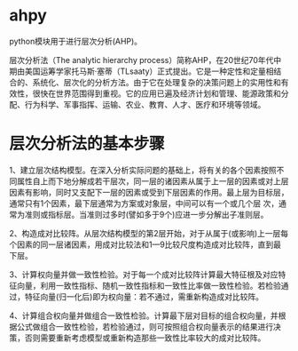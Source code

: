 # ahpy
python模块用于进行层次分析(AHP)。

层次分析法（The analytic hierarchy process）简称AHP，在20世纪70年代中期由美国运筹学家托马斯·塞蒂（TLsaaty）正式提出。它是一种定性和定量相结合的、系统化、层次化的分析方法。由于它在处理复杂的决策问题上的实用性和有效性，很快在世界范围得到重视。它的应用已遍及经济计划和管理、能源政策和分配、行为科学、军事指挥、运输、农业、教育、人才、医疗和环境等领域。

# 层次分析法的基本步骤
1、建立层次结构模型。在深入分析实际问题的基础上，将有关的各个因素按照不同属性自上而下地分解成若干层次，同一层的诸因素从属于上一层的因素或对上层因素有影响，同时又支配下一层的因素或受到下层因素的作用。最上层为目标层，通常只有1个因素，最下层通常为方案或对象层，中间可以有一个或几个层          次，通常为准则或指标层。当准则过多时(譬如多于9个)应进一步分解出子准则层。

2、构造成对比较阵。从层次结构模型的第2层开始，对于从属于(或影响)上一层每个因素的同一层诸因素，用成对比较法和1—9比较尺度构造成对比较阵，直到最下层。

3、计算权向量并做一致性检验。对于每一个成对比较阵计算最大特征根及对应特征向量，利用一致性指标、随机一致性指标和一致性比率做一致性检验。若检验通过，特征向量(归一化后)即为权向量：若不通过，需重新构造成对比较阵。

4、计算组合权向量并做组合一致性检验。计算最下层对目标的组合权向量，并根据公式做组合一致性检验，若检验通过，则可按照组合权向量表示的结果进行决策，否则需要重新考虑模型或重新构造那些一致性比率较大的成对比较阵。
